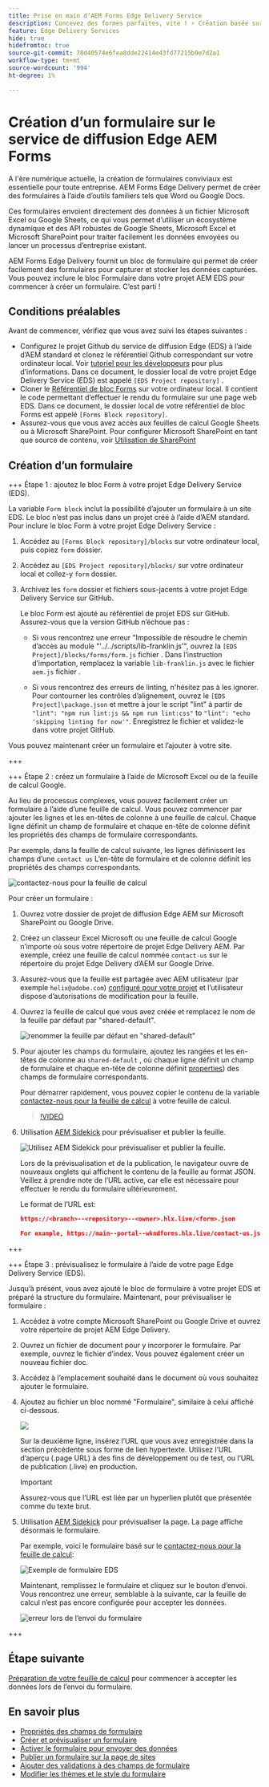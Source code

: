 ```yaml
---
title: Prise en main d’AEM Forms Edge Delivery Service
description: Concevez des formes parfaites, vite ! ⚡ Création basée sur des documents de diffusion AEM Forms Edge = vitesse époustouflante et formulaires compatibles avec l’optimisation pour les moteurs de recherche et les utilisateurs plus heureux.
feature: Edge Delivery Services
hide: true
hidefromtoc: true
source-git-commit: 78d40574e6fea8dde22414e43fd77215b9e7d2a1
workflow-type: tm+mt
source-wordcount: '994'
ht-degree: 1%

---
```



# Création d’un formulaire sur le service de diffusion Edge AEM Forms

A l&#39;ère numérique actuelle, la création de formulaires conviviaux est essentielle pour toute entreprise. AEM Forms Edge Delivery permet de créer des formulaires à l’aide d’outils familiers tels que Word ou Google Docs.

Ces formulaires envoient directement des données à un fichier Microsoft Excel ou Google Sheets, ce qui vous permet d’utiliser un écosystème dynamique et des API robustes de Google Sheets, Microsoft Excel et Microsoft SharePoint pour traiter facilement les données envoyées ou lancer un processus d’entreprise existant.

AEM Forms Edge Delivery fournit un bloc de formulaire qui permet de créer facilement des formulaires pour capturer et stocker les données capturées. Vous pouvez inclure le bloc Formulaire dans votre projet AEM EDS pour commencer à créer un formulaire. C’est parti !


## Conditions préalables

Avant de commencer, vérifiez que vous avez suivi les étapes suivantes :

* Configurez le projet Github du service de diffusion Edge (EDS) à l’aide d’AEM standard et clonez le référentiel Github correspondant sur votre ordinateur local. Voir [tutoriel pour les développeurs](https://www.aem.live/developer/tutorial) pour plus d’informations. Dans ce document, le dossier local de votre projet Edge Delivery Service (EDS) est appelé `[EDS Project repository]` .
* Cloner le [Référentiel de bloc Forms](https://github.com/adobe/afb) sur votre ordinateur local. Il contient le code permettant d’effectuer le rendu du formulaire sur une page web EDS. Dans ce document, le dossier local de votre référentiel de bloc Forms est appelé `[Forms Block repository]`.
* Assurez-vous que vous avez accès aux feuilles de calcul Google Sheets ou à Microsoft SharePoint. Pour configurer Microsoft SharePoint en tant que source de contenu, voir [Utilisation de SharePoint](https://www.aem.live/docs/setup-customer-sharepoint)



## Création d’un formulaire

+++ Étape 1 : ajoutez le bloc Form à votre projet Edge Delivery Service (EDS).

La variable `Form block` inclut la possibilité d’ajouter un formulaire à un site EDS. Le bloc n’est pas inclus dans un projet créé à l’aide d’AEM standard. Pour inclure le bloc Form à votre projet Edge Delivery Service :

1. Accédez au `[Forms Block repository]/blocks` sur votre ordinateur local, puis copiez `form` dossier.

1. Accédez au `[EDS Project repository]/blocks/` sur votre ordinateur local et collez-y `form` dossier.

1. Archivez les `form` dossier et fichiers sous-jacents à votre projet Edge Delivery Service sur GitHub.

   Le bloc Form est ajouté au référentiel de projet EDS sur GitHub. Assurez-vous que la version GitHub n’échoue pas :

   * Si vous rencontrez une erreur &quot;Impossible de résoudre le chemin d’accès au module &quot;&#39;../../scripts/lib-franklin.js&#39;&quot;, ouvrez la `[EDS Project]/blocks/forms/form.js` fichier . Dans l’instruction d’importation, remplacez la variable `lib-franklin.js` avec le fichier `aem.js` fichier .

   * Si vous rencontrez des erreurs de linting, n&#39;hésitez pas à les ignorer. Pour contourner les contrôles d’alignement, ouvrez le `[EDS Project]\package.json` et mettre à jour le script &quot;lint&quot; à partir de `"lint": "npm run lint:js && npm run lint:css"` to `"lint": "echo 'skipping linting for now'"`. Enregistrez le fichier et validez-le dans votre projet GitHub.

Vous pouvez maintenant créer un formulaire et l’ajouter à votre site.

+++

+++ Étape 2 : créez un formulaire à l’aide de Microsoft Excel ou de la feuille de calcul Google.

Au lieu de processus complexes, vous pouvez facilement créer un formulaire à l’aide d’une feuille de calcul. Vous pouvez commencer par ajouter les lignes et les en-têtes de colonne à une feuille de calcul. Chaque ligne définit un champ de formulaire et chaque en-tête de colonne définit les propriétés des champs de formulaire correspondants.

Par exemple, dans la feuille de calcul suivante, les lignes définissent les champs d’une `contact us` L’en-tête de formulaire et de colonne définit les propriétés des champs correspondants.

![contactez-nous pour la feuille de calcul](/help/edge/assets/contact-us-form-spreadsheet.png)

Pour créer un formulaire :

1. Ouvrez votre dossier de projet de diffusion Edge AEM sur Microsoft SharePoint ou Google Drive.

1. Créez un classeur Excel Microsoft ou une feuille de calcul Google n’importe où sous votre répertoire de projet Edge Delivery AEM. Par exemple, créez une feuille de calcul nommée `contact-us` sur le répertoire du projet Edge Delivery d’AEM sur Google Drive.

1. Assurez-vous que la feuille est partagée avec AEM utilisateur (par exemple `helix@adobe.com`) [configuré pour votre projet](https://www.aem.live/docs/setup-customer-sharepoint) et l’utilisateur dispose d’autorisations de modification pour la feuille.

1. Ouvrez la feuille de calcul que vous avez créée et remplacez le nom de la feuille par défaut par &quot;shared-default&quot;.

   ![renommer la feuille par défaut en &quot;shared-default&quot;](/help/edge/assets/rename-sheet-to-shared-default.png)

1. Pour ajouter les champs du formulaire, ajoutez les rangées et les en-têtes de colonne au `shared-default` , où chaque ligne définit un champ de formulaire et chaque en-tête de colonne définit [properties](/help/edge/docs/forms/eds-form-field-properties)) des champs de formulaire correspondants.

   Pour démarrer rapidement, vous pouvez copier le contenu de la variable [contactez-nous pour la feuille de calcul](https://docs.google.com/spreadsheets/d/12jvYjo1a3GOV30IqPY6_7YaCQtUmzWpFhoiOHDcjB28/edit?usp=drive_link) à votre feuille de calcul.

   >[!VIDEO](https://video.tv.adobe.com/v/3427468?quality=12&learn=on)

1. Utilisation [AEM Sidekick](https://www.aem.live/developer/tutorial#preview-and-publish-your-content) pour prévisualiser et publier la feuille.

   ![Utilisez AEM Sidekick pour prévisualiser et publier la feuille.](/help/edge/assets/preview-form.png)

   Lors de la prévisualisation et de la publication, le navigateur ouvre de nouveaux onglets qui affichent le contenu de la feuille au format JSON. Veillez à prendre note de l’URL active, car elle est nécessaire pour effectuer le rendu du formulaire ultérieurement.

   Le format de l’URL est:

   ```JSON
   https://<branch>--<repository>--<owner>.hlx.live/<form>.json
   
   For example, https://main--portal--wkndforms.hlx.live/contact-us.json
   ```

+++

+++ Étape 3 : prévisualisez le formulaire à l’aide de votre page Edge Delivery Service (EDS).


Jusqu’à présent, vous avez ajouté le bloc de formulaire à votre projet EDS et préparé la structure du formulaire. Maintenant, pour prévisualiser le formulaire :

1. Accédez à votre compte Microsoft SharePoint ou Google Drive et ouvrez votre répertoire de projet AEM Edge Delivery.

1. Ouvrez un fichier de document pour y incorporer le formulaire. Par exemple, ouvrez le fichier d’index. Vous pouvez également créer un nouveau fichier doc.

1. Accédez à l’emplacement souhaité dans le document où vous souhaitez ajouter le formulaire.

1. Ajoutez au fichier un bloc nommé &quot;Formulaire&quot;, similaire à celui affiché ci-dessous.

   ![](/help/edge/assets/form-block-in-sites-page-example.png)

   Sur la deuxième ligne, insérez l’URL que vous avez enregistrée dans la section précédente sous forme de lien hypertexte. Utilisez l’URL d’aperçu (.page URL) à des fins de développement ou de test, ou l’URL de publication (.live) en production.

   >[!IMPORTANT]
   >
   >
   > Assurez-vous que l’URL est liée par un hyperlien plutôt que présentée comme du texte brut.


1. Utilisation [AEM Sidekick](https://www.aem.live/developer/tutorial#preview-and-publish-your-content) pour prévisualiser la page. La page affiche désormais le formulaire.

   Par exemple, voici le formulaire basé sur le [contactez-nous pour la feuille de calcul](https://docs.google.com/spreadsheets/d/12jvYjo1a3GOV30IqPY6_7YaCQtUmzWpFhoiOHDcjB28/edit?usp=drive_link):


   ![Exemple de formulaire EDS](/help/edge/assets/eds-form.png)

   Maintenant, remplissez le formulaire et cliquez sur le bouton d’envoi. Vous rencontrez une erreur, semblable à la suivante, car la feuille de calcul n’est pas encore configurée pour accepter les données.

   ![erreur lors de l’envoi du formulaire](/help/edge/assets/form-error.png)

+++


## Étape suivante

[Préparation de votre feuille de calcul](/help/edge/docs/forms/submit-forms.md) pour commencer à accepter les données lors de l’envoi du formulaire.



## En savoir plus

* [Propriétés des champs de formulaire](/help/edge/docs/forms/eds-form-field-properties)
* [Créer et prévisualiser un formulaire](/help/edge/docs/forms/create-forms.md)
* [Activer le formulaire pour envoyer des données](/help/edge/docs/forms/submit-forms.md)
* [Publier un formulaire sur la page de sites](/help/edge/docs/forms/publish-eds-forms.md)
* [Ajouter des validations à des champs de formulaire](/help/edge/docs/forms/validate-forms.md)
* [Modifier les thèmes et le style du formulaire](/help/edge/docs/forms/style-theme-forms.md)
